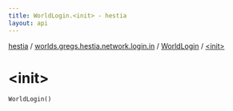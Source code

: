 ```yaml
---
title: WorldLogin.<init> - hestia
layout: api
---
```


<div class='api-docs-breadcrumbs'><a href="../../index.html">hestia</a> / <a href="../index.html">worlds.gregs.hestia.network.login.in</a> / <a href="index.html">WorldLogin</a> / <a href="./-init-.html">&lt;init&gt;</a></div>

# &lt;init&gt;

<div class="signature"><code><span class="identifier">WorldLogin</span><span class="symbol">(</span><span class="symbol">)</span></code></div>
